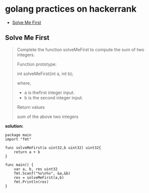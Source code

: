
# golang practices on hackerrank

- [Solve Me First](#solve-me-first)

## Solve Me First

> Complete the function solveMeFirst to compute the sum of two integers.
> 
> Function prototype:
>
> int solveMeFirst(int a, int b);
>
> where,
> - a is thefirst integer input.
> - b is the second integer input.
> 
> Return values
>
> sum of the above two integers

**solution:**

```golang
package main
import "fmt"

func solveMeFirst(a uint32,b uint32) uint32{
    return a + b
}

func main() {
    var a, b, res uint32
    fmt.Scanf("%v\n%v", &a,&b)
    res = solveMeFirst(a,b)
    fmt.Println(res)
}
```
